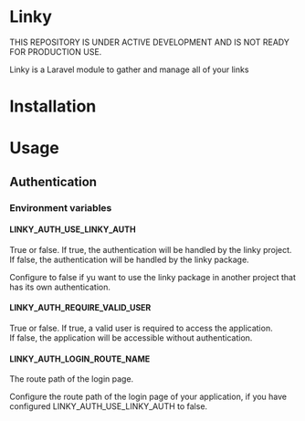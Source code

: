 # Linky 

THIS REPOSITORY IS UNDER ACTIVE DEVELOPMENT AND IS NOT READY FOR PRODUCTION USE.

Linky is a Laravel module to gather and manage all of your links

# Installation

# Usage

## Authentication

### Environment variables

#### LINKY_AUTH_USE_LINKY_AUTH
True or false. If true, the authentication will be handled by the linky project.
If false, the authentication will be handled by the linky package.

Configure to false if yu want to use the linky package in another project that
has its own authentication.

#### LINKY_AUTH_REQUIRE_VALID_USER
True or false. If true, a valid user is required to access the application.  
If false, the application will be accessible without authentication.

#### LINKY_AUTH_LOGIN_ROUTE_NAME
The route path of the login page.

Configure the route path of the login page of your application, if you have
configured LINKY_AUTH_USE_LINKY_AUTH to false.
